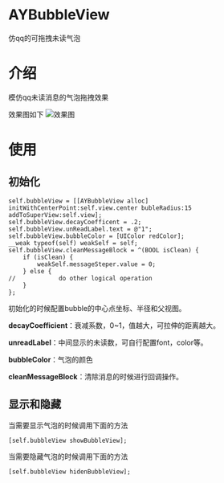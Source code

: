 # AYBubbleView

仿qq的可拖拽未读气泡

# 介绍
模仿qq未读消息的气泡拖拽效果

效果图如下
![效果图](http://7xrofo.com1.z0.glb.clouddn.com/bubbleView.gif)

# 使用
## 初始化
```objc
self.bubbleView = [[AYBubbleView alloc] initWithCenterPoint:self.view.center bubleRadius:15 addToSuperView:self.view];
self.bubbleView.decayCoefficent = .2;
self.bubbleView.unReadLabel.text = @"1";
self.bubbleView.bubbleColor = [UIColor redColor];
__weak typeof(self) weakSelf = self;
self.bubbleView.cleanMessageBlock = ^(BOOL isClean) {
    if (isClean) {
        weakSelf.messageSteper.value = 0;
    } else {
//            do other logical operation
    }
};

```
初始化的时候配置bubble的中心点坐标、半径和父视图。

**decayCoefficient**：衰减系数，0~1，值越大，可拉伸的距离越大。

**unreadLabel**：中间显示的未读数，可自行配置font，color等。

**bubbleColor**：气泡的颜色

**cleanMessageBlock**：清除消息的时候进行回调操作。
## 显示和隐藏
当需要显示气泡的时候调用下面的方法

```objc
[self.bubbleView showBubbleView];
```
当需要隐藏气泡的时候调用下面的方法

```objc
[self.bubbleView hidenBubbleView];
```